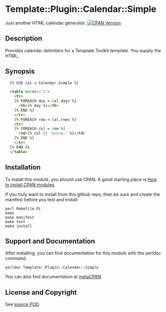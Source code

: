 Template::Plugin::Calendar::Simple
==================================
Just another HTML calendar generator. [![CPAN Version](https://badge.fury.io/pl/Template-Plugin-Calendar-Simple.svg)](https://metacpan.org/pod/Template::Plugin::Calendar::Simple)

Description
-----------
Provides calendar delimiters for a Template Toolkit template. You supply the HTML.

Synopsis
--------
```html
  [% USE cal = Calendar.Simple %]

  <table border="1">
    <tr>
    [% FOREACH day = cal.days %]
      <th>[% day %]</th>
    [% END %]
    </tr>
    [% FOREACH row = cal.rows %]
    <tr>
    [% FOREACH col = row %]
      <td>[% col || '&nbsp;' %]</td>
    [% END %]
    </tr>
  [% END %]
  </table>
```

Installation
------------
To install this module, you should use CPAN. A good starting
place is [How to install CPAN modules](http://www.cpan.org/modules/INSTALL.html).

If you truly want to install from this github repo, then
be sure and create the manifest before you test and install:
```
perl Makefile.PL
make
make manifest
make test
make install
```

Support and Documentation
-------------------------
After installing, you can find documentation for this module with the
perldoc command.
```
perldoc Template::Plugin::Calendar::Simple
```
You can also find documentation at [metaCPAN](https://metacpan.org/pod/Template::Plugin::Calendar::Simple).

License and Copyright
---------------------
See [source POD](/lib/Template/Plugin/Calendar/Simple.pm).
